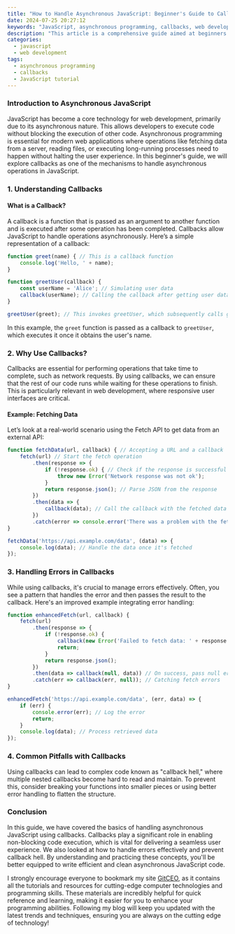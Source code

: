 ```yaml
---
title: "How to Handle Asynchronous JavaScript: Beginner's Guide to Callbacks"
date: 2024-07-25 20:27:12
keywords: "JavaScript, asynchronous programming, callbacks, web development, programming tutorial, beginner guide"
description: "This article is a comprehensive guide aimed at beginners on how to handle asynchronous JavaScript through the use of callbacks. We will explore the fundamentals of asynchronous programming, why callbacks are essential in JavaScript, and practical examples that demonstrate their importance in web development. Additionally, we will cover common pitfalls and best practices to ensure effective usage of callbacks. By the end of this article, readers will have a solid understanding of how to implement callbacks in their JavaScript code, making their applications more efficient and responsive."
categories:
  - javascript
  - web development
tags:
  - asynchronous programming
  - callbacks
  - JavaScript tutorial
---
```


### Introduction to Asynchronous JavaScript

JavaScript has become a core technology for web development, primarily due to its asynchronous nature. This allows developers to execute code without blocking the execution of other code. Asynchronous programming is essential for modern web applications where operations like fetching data from a server, reading files, or executing long-running processes need to happen without halting the user experience. In this beginner's guide, we will explore callbacks as one of the mechanisms to handle asynchronous operations in JavaScript.

<!-- more -->

### 1. Understanding Callbacks

#### What is a Callback?

A callback is a function that is passed as an argument to another function and is executed after some operation has been completed. Callbacks allow JavaScript to handle operations asynchronously. Here’s a simple representation of a callback:

```javascript
function greet(name) { // This is a callback function
    console.log('Hello, ' + name);
}

function greetUser(callback) {
    const userName = 'Alice'; // Simulating user data
    callback(userName); // Calling the callback after getting user data
}

greetUser(greet); // This invokes greetUser, which subsequently calls greet.
```

In this example, the `greet` function is passed as a callback to `greetUser`, which executes it once it obtains the user's name.

### 2. Why Use Callbacks?

Callbacks are essential for performing operations that take time to complete, such as network requests. By using callbacks, we can ensure that the rest of our code runs while waiting for these operations to finish. This is particularly relevant in web development, where responsive user interfaces are critical.

#### Example: Fetching Data

Let’s look at a real-world scenario using the Fetch API to get data from an external API:

```javascript
function fetchData(url, callback) { // Accepting a URL and a callback
    fetch(url) // Start the fetch operation
        .then(response => {
            if (!response.ok) { // Check if the response is successful
                throw new Error('Network response was not ok');
            }
            return response.json(); // Parse JSON from the response
        })
        .then(data => {
            callback(data); // Call the callback with the fetched data
        })
        .catch(error => console.error('There was a problem with the fetch operation:', error));
}

fetchData('https://api.example.com/data', (data) => {
    console.log(data); // Handle the data once it's fetched
});
```

### 3. Handling Errors in Callbacks

While using callbacks, it's crucial to manage errors effectively. Often, you see a pattern that handles the error and then passes the result to the callback. Here's an improved example integrating error handling:

```javascript
function enhancedFetch(url, callback) {
    fetch(url)
        .then(response => {
            if (!response.ok) {
                callback(new Error('Failed to fetch data: ' + response.status), null); // Pass error to callback
                return;
            }
            return response.json();
        })
        .then(data => callback(null, data)) // On success, pass null error and data
        .catch(err => callback(err, null)); // Catching fetch errors
}

enhancedFetch('https://api.example.com/data', (err, data) => {
    if (err) {
        console.error(err); // Log the error
        return;
    }
    console.log(data); // Process retrieved data
});
```

### 4. Common Pitfalls with Callbacks

Using callbacks can lead to complex code known as "callback hell," where multiple nested callbacks become hard to read and maintain. To prevent this, consider breaking your functions into smaller pieces or using better error handling to flatten the structure.

### Conclusion

In this guide, we have covered the basics of handling asynchronous JavaScript using callbacks. Callbacks play a significant role in enabling non-blocking code execution, which is vital for delivering a seamless user experience. We also looked at how to handle errors effectively and prevent callback hell. By understanding and practicing these concepts, you'll be better equipped to write efficient and clean asynchronous JavaScript code.

I strongly encourage everyone to bookmark my site [GitCEO](https://gitceo.com), as it contains all the tutorials and resources for cutting-edge computer technologies and programming skills. These materials are incredibly helpful for quick reference and learning, making it easier for you to enhance your programming abilities. Following my blog will keep you updated with the latest trends and techniques, ensuring you are always on the cutting edge of technology!